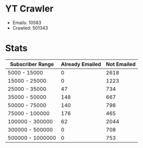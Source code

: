 # YT Crawler
- Emails: 10583
- Crawled: 501343

# Stats
| Subscriber Range  | Already Emailed | Not Emailed |
|-------|-------|-------|
| 5000 - 15000 | 0 | 2618 |
| 15000 - 25000 | 0 | 1223 |
| 25000 - 35000 | 47 | 734 |
| 35000 - 50000 | 148 | 667 |
| 50000 - 75000 | 140 | 798 |
| 75000 - 100000 | 176 | 465 |
| 100000 - 300000 | 62 | 2044 |
| 300000 - 500000 | 0 | 708 |
| 500000 - 1000000 | 0 | 753 |
